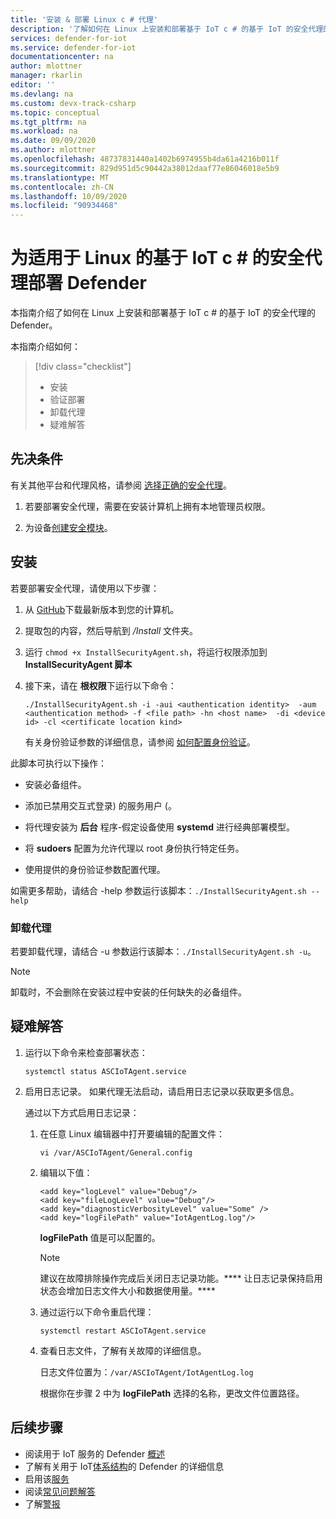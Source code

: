 ```yaml
---
title: '安装 & 部署 Linux c # 代理'
description: '了解如何在 Linux 上安装和部署基于 IoT c # 的基于 IoT 的安全代理的 Defender'
services: defender-for-iot
ms.service: defender-for-iot
documentationcenter: na
author: mlottner
manager: rkarlin
editor: ''
ms.devlang: na
ms.custom: devx-track-csharp
ms.topic: conceptual
ms.tgt_pltfrm: na
ms.workload: na
ms.date: 09/09/2020
ms.author: mlottner
ms.openlocfilehash: 48737831440a1402b6974955b4da61a4216b011f
ms.sourcegitcommit: 829d951d5c90442a38012daaf77e86046018e5b9
ms.translationtype: MT
ms.contentlocale: zh-CN
ms.lasthandoff: 10/09/2020
ms.locfileid: "90934468"
---
```

# <a name="deploy-defender-for-iot-c-based-security-agent-for-linux"></a>为适用于 Linux 的基于 IoT c # 的安全代理部署 Defender

本指南介绍了如何在 Linux 上安装和部署基于 IoT c # 的基于 IoT 的安全代理的 Defender。

本指南介绍如何：

> [!div class="checklist"]
> * 安装
> * 验证部署
> * 卸载代理
> * 疑难解答

## <a name="prerequisites"></a>先决条件

有关其他平台和代理风格，请参阅 [选择正确的安全代理](how-to-deploy-agent.md)。

1. 若要部署安全代理，需要在安装计算机上拥有本地管理员权限。

1. 为设备[创建安全模块](quickstart-create-security-twin.md)。

## <a name="installation"></a>安装

若要部署安全代理，请使用以下步骤：

1. 从 [GitHub](https://aka.ms/iot-security-github-cs)下载最新版本到您的计算机。

1. 提取包的内容，然后导航到 _/Install_ 文件夹。

1. 运行 `chmod +x InstallSecurityAgent.sh`，将运行权限添加到 **InstallSecurityAgent 脚本**

1. 接下来，请在 **根权限**下运行以下命令：

   ```
   ./InstallSecurityAgent.sh -i -aui <authentication identity>  -aum <authentication method> -f <file path> -hn <host name>  -di <device id> -cl <certificate location kind>
   ```

   有关身份验证参数的详细信息，请参阅 [如何配置身份验证](concept-security-agent-authentication-methods.md)。

此脚本可执行以下操作：

- 安装必备组件。

- 添加已禁用交互式登录) 的服务用户 (。

- 将代理安装为 **后台** 程序-假定设备使用 **systemd** 进行经典部署模型。

- 将 **sudoers** 配置为允许代理以 root 身份执行特定任务。

- 使用提供的身份验证参数配置代理。

如需更多帮助，请结合 -help 参数运行该脚本：`./InstallSecurityAgent.sh --help`

### <a name="uninstall-the-agent"></a>卸载代理

若要卸载代理，请结合 -u 参数运行该脚本：`./InstallSecurityAgent.sh -u`。

> [!NOTE]
> 卸载时，不会删除在安装过程中安装的任何缺失的必备组件。

## <a name="troubleshooting"></a>疑难解答

1. 运行以下命令来检查部署状态：

    `systemctl status ASCIoTAgent.service`

1. 启用日志记录。
   如果代理无法启动，请启用日志记录以获取更多信息。

   通过以下方式启用日志记录：

   1. 在任意 Linux 编辑器中打开要编辑的配置文件：

        `vi /var/ASCIoTAgent/General.config`

   1. 编辑以下值：

      ```
      <add key="logLevel" value="Debug"/>
      <add key="fileLogLevel" value="Debug"/>
      <add key="diagnosticVerbosityLevel" value="Some" />
      <add key="logFilePath" value="IotAgentLog.log"/>
      ```

       **logFilePath** 值是可以配置的。

       > [!NOTE]
       > 建议在故障排除操作完成后关闭日志记录功能。**** 让日志记录保持启用状态会增加日志文件大小和数据使用量。****

   1. 通过运行以下命令重启代理：

       `systemctl restart ASCIoTAgent.service`

   1. 查看日志文件，了解有关故障的详细信息。

       日志文件位置为：`/var/ASCIoTAgent/IotAgentLog.log`

       根据你在步骤 2 中为 **logFilePath** 选择的名称，更改文件位置路径。

## <a name="next-steps"></a>后续步骤

- 阅读用于 IoT 服务的 Defender [概述](overview.md)
- 了解有关用于 IoT[体系结构](architecture.md)的 Defender 的详细信息
- 启用该[服务](quickstart-onboard-iot-hub.md)
- 阅读[常见问题解答](resources-frequently-asked-questions.md)
- 了解[警报](concept-security-alerts.md)
